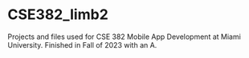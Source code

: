 # CSE382_limb2


Projects and files used for CSE 382 Mobile App Development at Miami University. Finished in Fall of 2023 with an A.

